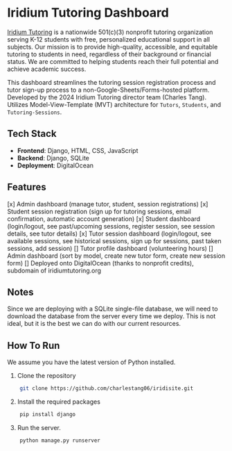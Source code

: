 # Iridium Tutoring Dashboard

[Iridium Tutoring](https://www.iridiumtutoring.org) is a nationwide 501(c)(3) nonprofit tutoring organization serving K-12 students with free, personalized educational support in all subjects. Our mission is to provide high-quality, accessible, and equitable tutoring to students in need, regardless of their background or financial status. We are committed to helping students reach their full potential and achieve academic success.

This dashboard streamlines the tutoring session registration process and tutor sign-up process to a non-Google-Sheets/Forms-hosted platform. Developed by the 2024 Iridium Tutoring director team (Charles Tang). Utilizes Model-View-Template (MVT) architecture for `Tutors`, `Students`, and `Tutoring-Sessions`.


## Tech Stack
- **Frontend**: Django, HTML, CSS, JavaScript
- **Backend**: Django, SQLite
- **Deployment**: DigitalOcean

## Features
[x] Admin dashboard (manage tutor, student, session registrations)
[x] Student session registration (sign up for tutoring sessions, email confirmation, automatic account generation)
[x] Student dashboard (login/logout, see past/upcoming sessions, register session, see session details, see tutor details)
[x] Tutor session dashboard (login/logout, see available sessions, see historical sessions,  sign up for sessions, past taken sessions, add session)
[] Tutor profile dashboard (volunteering hours)
[] Admin dashboard (sort by model, create new tutor form, create new session form)
[] Deployed onto DigitalOcean (thanks to nonprofit credits), subdomain of iridiumtutoring.org

## Notes

Since we are deploying with a SQLite single-file database, we will need to download the database from the server every time we deploy. This is not ideal, but it is the best we can do with our current resources.

## How To Run
We assume you have the latest version of Python installed.

1. Clone the repository
```bash
    git clone https://github.com/charlestang06/iridisite.git
```

2. Install the required packages
```bash
    pip install django
```

3. Run the server.
```bash
    python manage.py runserver
```
